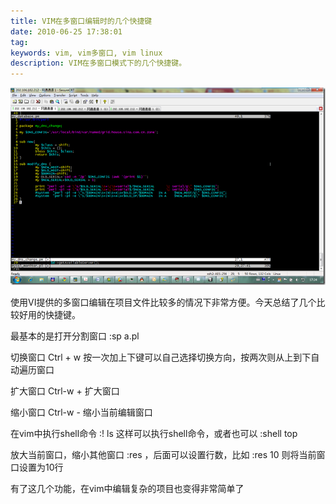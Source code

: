 ```yaml
---
title: VIM在多窗口编辑时的几个快捷键
date: 2010-06-25 17:38:01
tag: 
keywords: vim, vim多窗口, vim linux
description: VIM在多窗口模式下的几个快捷键。
---
```


[![](20100625-vim-split/image_thumb.png)](http://images.cnblogs.com/cnblogs_com/cocowool/WindowsLiveWriter/VIM_F799/image_2.png)

使用VI提供的多窗口编辑在项目文件比较多的情况下非常方便。今天总结了几个比较好用的快捷键。

最基本的是打开分割窗口 :sp a.pl

切换窗口 Ctrl + w 按一次加上下键可以自己选择切换方向，按两次则从上到下自动遍历窗口

扩大窗口 Ctrl-w + 扩大窗口

缩小窗口 Ctrl-w - 缩小当前编辑窗口

在vim中执行shell命令 :! ls 这样可以执行shell命令，或者也可以 :shell top

放大当前窗口，缩小其他窗口 :res ，后面可以设置行数，比如 :res 10 则将当前窗口设置为10行

有了这几个功能，在vim中编辑复杂的项目也变得非常简单了












